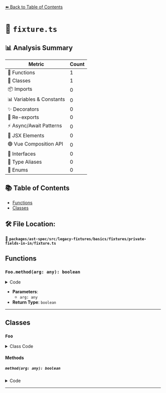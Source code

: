 [⬅️ Back to Table of Contents](../../../../../../../index.md)

# 📄 `fixture.ts`

## 📊 Analysis Summary

| Metric | Count |
|--------|-------|
| 🔧 Functions | 1 |
| 🧱 Classes | 1 |
| 📦 Imports | 0 |
| 📊 Variables & Constants | 0 |
| ✨ Decorators | 0 |
| 🔄 Re-exports | 0 |
| ⚡ Async/Await Patterns | 0 |
| 💠 JSX Elements | 0 |
| 🟢 Vue Composition API | 0 |
| 📐 Interfaces | 0 |
| 📑 Type Aliases | 0 |
| 🎯 Enums | 0 |

## 📚 Table of Contents

- [Functions](#functions)
- [Classes](#classes)

## 🛠️ File Location:
📂 **`packages/ast-spec/src/legacy-fixtures/basics/fixtures/private-fields-in-in/fixture.ts`**

## Functions

### `Foo.method(arg: any): boolean`

<details><summary>Code</summary>

```ts
method(arg) {
    return #prop1 in arg;
  }
```
</details>

- **Parameters**:
  - `arg: any`
- **Return Type**: `boolean`

---

## Classes

### `Foo`

<details><summary>Class Code</summary>

```ts
class Foo {
  #prop1;
  method(arg) {
    return #prop1 in arg;
  }
}
```
</details>

#### Methods

##### `method(arg: any): boolean`

<details><summary>Code</summary>

```ts
method(arg) {
    return #prop1 in arg;
  }
```
</details>


---
